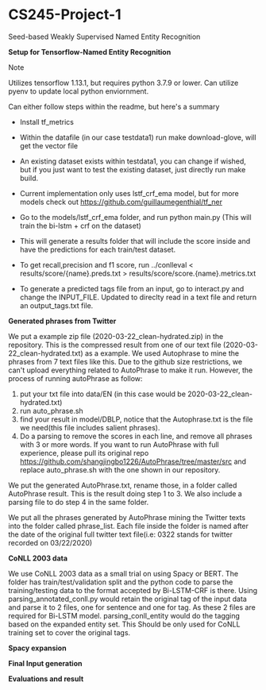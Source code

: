# CS245-Project-1
Seed-based Weakly Supervised Named Entity Recognition




<b> Setup for Tensorflow-Named Entity Recognition </b>

Note 

Utilizes tensorflow 1.13.1, but requires python 3.7.9 or lower. Can utilize pyenv to update local python enviornment.

Can either follow steps within the readme, but here's a summary
- Install tf_metrics
- Within the datafile (in our case testdata1) run make download-glove, will get the vector file
- An existing dataset exists within testdata1, you can change if wished, but if you just want to test the existing dataset, just directly run make build.

- Current implementation only uses lstf_crf_ema model, but for more models check out https://github.com/guillaumegenthial/tf_ner
- Go to the models/lstf_crf_ema folder, and run python main.py (This will train the bi-lstm + crf on the dataset)
- This will generate a results folder that will include the score inside and have the predictions for each train/test dataset.
- To get recall,precision and f1 score, run ../conlleval < results/score/{name}.preds.txt > results/score/score.{name}.metrics.txt

- To generate a predicted tags file from an input, go to interact.py and change the INPUT_FILE. Updated to direclty read in a text file and return an output_tags.txt file.

<b> Generated phrases from Twitter</b>


We put a example zip file (2020-03-22_clean-hydrated.zip) in the repository. This is the compressed result from one of our text file (2020-03-22_clean-hydrated.txt) as a example. We used Autophrase to mine the phrases from 7 text files like this. Due to the github size restrictions, we can't upload everything related to AutoPhrase to make it run. However, the process of running autoPhrase as follow:

1. put your txt file into data/EN (in this case would be 2020-03-22_clean-hydrated.txt)
2. run auto_phrase.sh
3. find your result in model/DBLP, notice that the Autophrase.txt is the file we need(this file includes salient phrases).
4. Do a parsing to remove the scores in each line, and remove all phrases with 3 or more words.
If you want to run AutoPhrase with full experience, please pull its original repo https://github.com/shangjingbo1226/AutoPhrase/tree/master/src and replace auto_phrase.sh with the one shown in our repository.

We put the generated AutoPhrase.txt, rename those, in a folder called AutoPhrase result. This is the result doing step 1 to 3. We also include a parsing file to do step 4 in the same folder.

We put all the phrases generated by AutoPhrase mining the Twitter texts into the folder called phrase_list. Each file inside the folder is named after the date
of the original full twitter text file(i.e: 0322 stands for twitter recorded on 03/22/2020)

<b> CoNLL 2003 data</b>


We use CoNLL 2003 data as a small trial on using Spacy or BERT. The folder has train/test/validation split and the python code to parse the training/testing data
to the format accepted by Bi-LSTM-CRF is there. Using parsing_annotated_conll.py would retain the original tag of the input data and parse it to 2 files, one 
for sentence and one for tag. As these 2 files are required for Bi-LSTM model. parsing_conll_entity would do the tagging based on the expanded entity set. This
Should be only used for CoNLL training set to cover the original tags.

<b>Spacy expansion</b>

<b>Final Input generation</b>

<b> Evaluations and result</b> 
